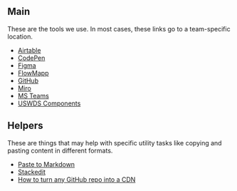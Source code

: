 
## Main

These are the tools we use. In most cases, these links go to a team-specific location.

* [Airtable](https://airtable.com/)
* [CodePen](https://codepen.io/collection/ArEbOV)
* [Figma](https://www.figma.com/files/team/961696407608813061/Rapid-Response)
* [FlowMapp](https://www.flowmapp.com/)
* [GitHub](https://github.com/orgs/Bixal/teams/rapid-response)
* [Miro](https://miro.com/app/dashboard/)
* [MS Teams](https://teams.microsoft.com/l/channel/19%3a77ec86303ac94e3d93b4db442ca92cfe%40thread.tacv2/General?groupId=2f7894d8-c0f7-48a4-8790-bd83d7ae56a6&tenantId=31448150-d5ea-4e0e-bf63-51be057306d3)
* [USWDS Components](https://designsystem.digital.gov/components/overview/)

## Helpers

These are things that may help with specific utility tasks like copying and pasting content in different formats.

* [Paste to Markdown](https://euangoddard.github.io/clipboard2markdown/)
* [Stackedit](https://stackedit.io/)
* [How to turn any GitHub repo into a CDN](https://gomakethings.com/how-to-turn-any-github-repo-into-a-cdn/)